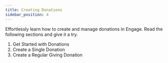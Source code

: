 ```yaml
---
title: Creating Donations
sidebar_position: 4
---
```


Effortlessly learn how to create and manage donations in Engage. Read the following sections and give it a try.

1. Get Started with Donations
2. Create a Single Donation
3. Create a Regular Giving Donation

